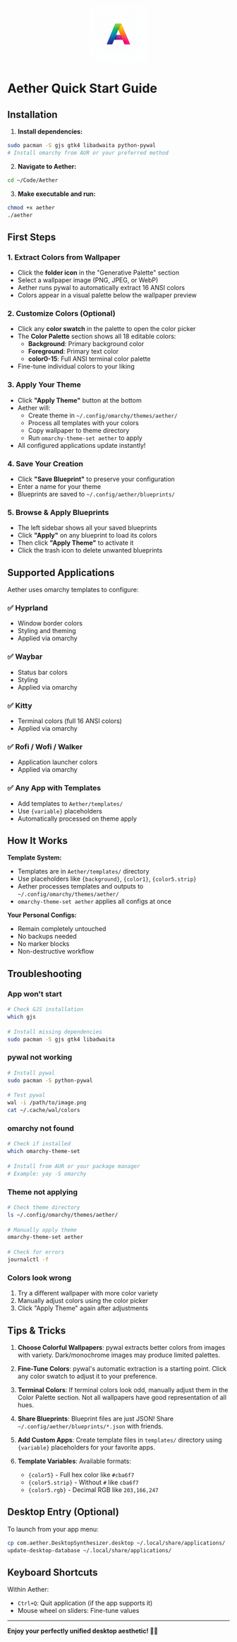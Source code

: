 <p align="center">
  <img src="icon.png" alt="Aether Icon" width="128" height="128">
</p>

# Aether Quick Start Guide

## Installation

1. **Install dependencies:**
```bash
sudo pacman -S gjs gtk4 libadwaita python-pywal
# Install omarchy from AUR or your preferred method
```

2. **Navigate to Aether:**
```bash
cd ~/Code/Aether
```

3. **Make executable and run:**
```bash
chmod +x aether
./aether
```

## First Steps

### 1. Extract Colors from Wallpaper
- Click the **folder icon** in the "Generative Palette" section
- Select a wallpaper image (PNG, JPEG, or WebP)
- Aether runs pywal to automatically extract 16 ANSI colors
- Colors appear in a visual palette below the wallpaper preview

### 2. Customize Colors (Optional)
- Click any **color swatch** in the palette to open the color picker
- The **Color Palette** section shows all 18 editable colors:
  - **Background**: Primary background color
  - **Foreground**: Primary text color
  - **color0-15**: Full ANSI terminal color palette
- Fine-tune individual colors to your liking

### 3. Apply Your Theme
- Click **"Apply Theme"** button at the bottom
- Aether will:
  - Create theme in `~/.config/omarchy/themes/aether/`
  - Process all templates with your colors
  - Copy wallpaper to theme directory
  - Run `omarchy-theme-set aether` to apply
- All configured applications update instantly!

### 4. Save Your Creation
- Click **"Save Blueprint"** to preserve your configuration
- Enter a name for your theme
- Blueprints are saved to `~/.config/aether/blueprints/`

### 5. Browse & Apply Blueprints
- The left sidebar shows all your saved blueprints
- Click **"Apply"** on any blueprint to load its colors
- Then click **"Apply Theme"** to activate it
- Click the trash icon to delete unwanted blueprints

## Supported Applications

Aether uses omarchy templates to configure:

### ✅ Hyprland
- Window border colors
- Styling and theming
- Applied via omarchy

### ✅ Waybar
- Status bar colors
- Styling
- Applied via omarchy

### ✅ Kitty
- Terminal colors (full 16 ANSI colors)
- Applied via omarchy

### ✅ Rofi / Wofi / Walker
- Application launcher colors
- Applied via omarchy

### ✅ Any App with Templates
- Add templates to `Aether/templates/`
- Use `{variable}` placeholders
- Automatically processed on theme apply

## How It Works

**Template System:**
- Templates are in `Aether/templates/` directory
- Use placeholders like `{background}`, `{color1}`, `{color5.strip}`
- Aether processes templates and outputs to `~/.config/omarchy/themes/aether/`
- `omarchy-theme-set aether` applies all configs at once

**Your Personal Configs:**
- Remain completely untouched
- No backups needed
- No marker blocks
- Non-destructive workflow

## Troubleshooting

### App won't start
```bash
# Check GJS installation
which gjs

# Install missing dependencies
sudo pacman -S gjs gtk4 libadwaita
```

### pywal not working
```bash
# Install pywal
sudo pacman -S python-pywal

# Test pywal
wal -i /path/to/image.png
cat ~/.cache/wal/colors
```

### omarchy not found
```bash
# Check if installed
which omarchy-theme-set

# Install from AUR or your package manager
# Example: yay -S omarchy
```

### Theme not applying
```bash
# Check theme directory
ls ~/.config/omarchy/themes/aether/

# Manually apply theme
omarchy-theme-set aether

# Check for errors
journalctl -f
```

### Colors look wrong
1. Try a different wallpaper with more color variety
2. Manually adjust colors using the color picker
3. Click "Apply Theme" again after adjustments

## Tips & Tricks

1. **Choose Colorful Wallpapers**: pywal extracts better colors from images with variety. Dark/monochrome images may produce limited palettes.

2. **Fine-Tune Colors**: pywal's automatic extraction is a starting point. Click any color swatch to adjust it to your preference.

3. **Terminal Colors**: If terminal colors look odd, manually adjust them in the Color Palette section. Not all wallpapers have good representation of all hues.

4. **Share Blueprints**: Blueprint files are just JSON! Share `~/.config/aether/blueprints/*.json` with friends.

5. **Add Custom Apps**: Create template files in `templates/` directory using `{variable}` placeholders for your favorite apps.

6. **Template Variables**: Available formats:
   - `{color5}` - Full hex color like `#cba6f7`
   - `{color5.strip}` - Without `#` like `cba6f7`
   - `{color5.rgb}` - Decimal RGB like `203,166,247`

## Desktop Entry (Optional)

To launch from your app menu:
```bash
cp com.aether.DesktopSynthesizer.desktop ~/.local/share/applications/
update-desktop-database ~/.local/share/applications/
```

## Keyboard Shortcuts

Within Aether:
- `Ctrl+Q`: Quit application (if the app supports it)
- Mouse wheel on sliders: Fine-tune values

---

**Enjoy your perfectly unified desktop aesthetic! 🎨✨**
